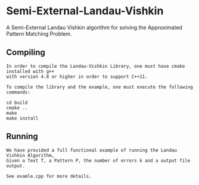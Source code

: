 # Semi-External-Landau-Vishkin
A Semi-External Landau Vishkin algorithm for solving the Approximated Pattern Matching Problem.


## Compiling
	In order to compile the Landau-Vishkin Library, one must have cmake installed with g++ 
	with version 4.8 or higher in order to support C++11.

	To compile the library and the example, one must execute the following commands:
	
	cd build
	cmake ..
	make
	make install
	
## Running 
	We have provided a full functional example of running the Landau Vishkin Algorithm, 
	Given a Text T, a Pattern P, the number of errors k and a output file output.

	See examle.cpp for more details.